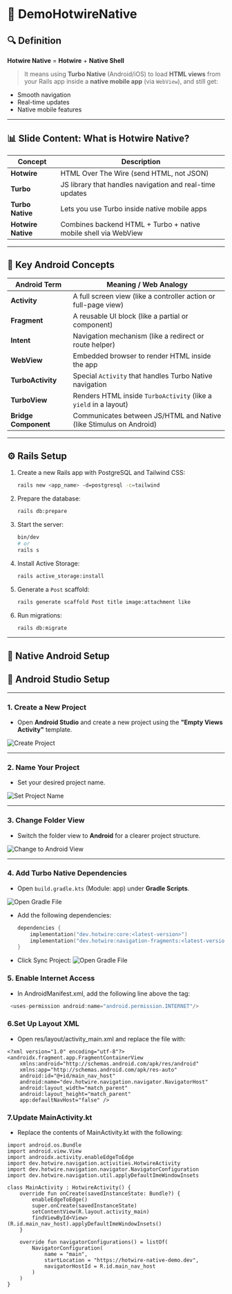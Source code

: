 # 🚀 DemoHotwireNative

## 🔍 Definition

**Hotwire Native** = **Hotwire** + **Native Shell**

> It means using **Turbo Native** (Android/iOS) to load **HTML views** from your Rails app inside a **native mobile app** (via `WebView`), and still get:
- Smooth navigation  
- Real-time updates  
- Native mobile features

---

## 📊 Slide Content: What is Hotwire Native?

| Concept         | Description                                                              |
|-----------------|--------------------------------------------------------------------------|
| **Hotwire**      | HTML Over The Wire (send HTML, not JSON)                                |
| **Turbo**        | JS library that handles navigation and real-time updates                |
| **Turbo Native** | Lets you use Turbo inside native mobile apps                            |
| **Hotwire Native** | Combines backend HTML + Turbo + native mobile shell via WebView       |

---

## 📱 Key Android Concepts

| Android Term       | Meaning / Web Analogy                                                   |
|--------------------|-------------------------------------------------------------------------|
| **Activity**         | A full screen view (like a controller action or full-page view)        |
| **Fragment**         | A reusable UI block (like a partial or component)                      |
| **Intent**           | Navigation mechanism (like a redirect or route helper)                 |
| **WebView**          | Embedded browser to render HTML inside the app                         |
| **TurboActivity**    | Special `Activity` that handles Turbo Native navigation                |
| **TurboView**        | Renders HTML inside `TurboActivity` (like a `yield` in a layout)       |
| **Bridge Component** | Communicates between JS/HTML and Native (like Stimulus on Android)     |

---

## ⚙️ Rails Setup

1. Create a new Rails app with PostgreSQL and Tailwind CSS:

    ```bash
    rails new <app_name> -d=postgresql -c=tailwind
    ```

2. Prepare the database:

    ```bash
    rails db:prepare
    ```

3. Start the server:

    ```bash
    bin/dev
    # or
    rails s
    ```

4. Install Active Storage:

    ```bash
    rails active_storage:install
    ```

5. Generate a `Post` scaffold:

    ```bash
    rails generate scaffold Post title image:attachment like
    ```

6. Run migrations:

    ```bash
    rails db:migrate
    ```

---

## 📱 Native Android Setup

## 📱 Android Studio Setup

---

### 1. Create a New Project

- Open **Android Studio** and create a new project using the **"Empty Views Activity"** template.

![Create Project](./Hotwire%20Native%20Presentation/01.PNG)

---

### 2. Name Your Project

- Set your desired project name.

![Set Project Name](./Hotwire%20Native%20Presentation/02.PNG)

---

### 3. Change Folder View

- Switch the folder view to **Android** for a clearer project structure.

![Change to Android View](./Hotwire%20Native%20Presentation/03.PNG)

---

### 4. Add Turbo Native Dependencies

- Open `build.gradle.kts` (Module: app) under **Gradle Scripts**.

![Open Gradle File](./Hotwire%20Native%20Presentation/04.PNG)

- Add the following dependencies:

  ```kotlin
  dependencies {
      implementation("dev.hotwire:core:<latest-version>")
      implementation("dev.hotwire:navigation-fragments:<latest-version>")
  }


- Click Sync Project:
![Open Gradle File](./Hotwire%20Native%20Presentation/05.png)

### 5. Enable Internet Access
- In AndroidManifest.xml, add the following line above the <application> tag:

 ```kotlin
  <uses-permission android:name="android.permission.INTERNET"/>
```
### 6.Set Up Layout XML
- Open res/layout/activity_main.xml and replace the file with:

```
<?xml version="1.0" encoding="utf-8"?>
<androidx.fragment.app.FragmentContainerView
    xmlns:android="http://schemas.android.com/apk/res/android"
    xmlns:app="http://schemas.android.com/apk/res-auto"
    android:id="@+id/main_nav_host"
    android:name="dev.hotwire.navigation.navigator.NavigatorHost"
    android:layout_width="match_parent"
    android:layout_height="match_parent"
    app:defaultNavHost="false" />
```
### 7.Update MainActivity.kt
- Replace the contents of MainActivity.kt with the following:
```
import android.os.Bundle
import android.view.View
import androidx.activity.enableEdgeToEdge
import dev.hotwire.navigation.activities.HotwireActivity
import dev.hotwire.navigation.navigator.NavigatorConfiguration
import dev.hotwire.navigation.util.applyDefaultImeWindowInsets

class MainActivity : HotwireActivity() {
    override fun onCreate(savedInstanceState: Bundle?) {
        enableEdgeToEdge()
        super.onCreate(savedInstanceState)
        setContentView(R.layout.activity_main)
        findViewById<View>(R.id.main_nav_host).applyDefaultImeWindowInsets()
    }

    override fun navigatorConfigurations() = listOf(
        NavigatorConfiguration(
            name = "main",
            startLocation = "https://hotwire-native-demo.dev",
            navigatorHostId = R.id.main_nav_host
        )
    )
}
```
